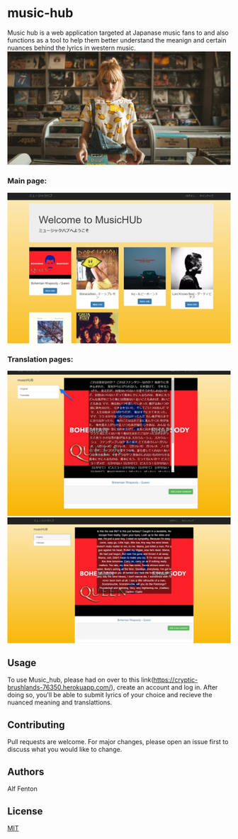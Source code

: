 # music-hub
Music hub is a web application targeted at Japanase music fans to and also functions as a tool to help them better understand the meanign and certain nuances behind the lyrics in western music.
![image](https://github.com/FentonA/music-hub/blob/master/Screenshot_041420_092940_PM.jpg)

### Main page: 
![image](https://github.com/FentonA/music-hub/blob/master/Screenshot_041420_093132_PM.jpg)

### Translation pages: 
![image](https://github.com/FentonA/music-hub/blob/master/Screenshot_041420_093310_PM.jpg)
![image](https://github.com/FentonA/music-hub/blob/master/Screenshot_041420_093344_PM.jpg)

## Usage
To use Music_hub, please had on over to this link(https://cryptic-brushlands-76350.herokuapp.com/), create an account and log in. After doing so, you'll be able to submit lyrics of your choice and recieve the nuanced meaning and translattions. 

## Contributing
Pull requests are welcome. For major changes, please open an issue first to discuss what you would like to change.

## Authors
Alf Fenton

## License
[MIT](https://choosealicense.com/licenses/mit/)
